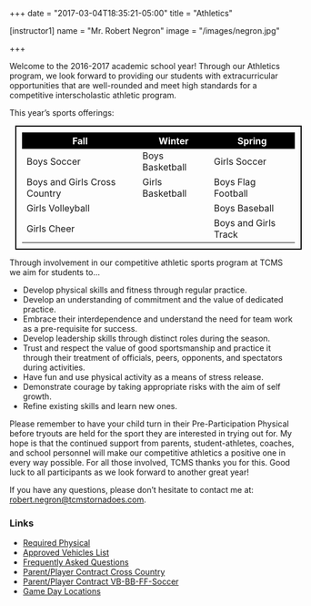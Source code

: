 +++
date = "2017-03-04T18:35:21-05:00"
title = "Athletics"

[instructor1]
name = "Mr. Robert Negron"
image = "/images/negron.jpg"


+++

Welcome to the 2016-2017 academic school year! Through our Athletics program, we look forward to providing our students with extracurricular opportunities that are well-rounded and meet high standards for a competitive interscholastic athletic program.

This year’s sports offerings:

<div class="row table-responsive">
<div class="col-md-12">
<table class = "table table-condensed table-hover table-bordered table-striped" style="width: 100%;border: 2px solid black;padding: 10px;margin: 10px;">
  <tr style="background-color:black; color:white">
    <th>Fall</th>
    <th>Winter</th>
    <th>Spring</th>
  </tr>
  <tr>
    <td>Boys Soccer</td>
    <td>Boys Basketball</td>
    <td>Girls Soccer</td>
  </tr>
  <tr>
    <td>Boys and Girls Cross Country </td>
    <td>Girls Basketball</td>
    <td>Boys Flag Football</td>
  </tr>
  <tr>
    <td>Girls Volleyball</td>
    <td></td>
    <td>Boys Baseball</td>
  </tr>
  <tr>
    <td class="tg-yw4l">Girls Cheer</td>
    <td class="tg-yw4l"></td>
    <td class="tg-yw4l">Boys and Girls Track</td>
  </tr>
</table>
</div>
</div>


Through involvement in our competitive athletic sports program at TCMS we aim for students to…

* Develop physical skills and fitness through regular practice.
* Develop an understanding of commitment and the value of dedicated practice.
* Embrace their interdependence and understand the need for team work as a pre-requisite for success.
* Develop leadership skills through distinct roles during the season.
* Trust and respect the value of good sportsmanship and practice it through their treatment of officials, peers, opponents, and spectators during activities.
* Have fun and use physical activity as a means of stress release.
* Demonstrate courage by taking appropriate risks with the aim of self growth.
* Refine existing skills and learn new ones.

Please remember to have your child turn in their Pre-Participation Physical before tryouts are held for the sport they are interested in trying out for. My hope is that the continued support from parents, student-athletes, coaches, and school personnel will make our competitive athletics a positive one in every way possible. For all those involved, TCMS thanks you for this. Good luck to all participants as we look forward to another great year!

If you have any questions, please don’t hesitate to contact me at: robert.negron@tcmstornadoes.com.

### Links
* [Required Physical](http://www.tcmstornadoes.com/services/ad-docs/Pre-Participation%20Sports%20Physical.pdf)
* [Approved Vehicles List](http://www.tcmstornadoes.com/services/ad-docs/old/VEHICLES%20LIST%202014-2015%209-2014.pdf)
* [Frequently Asked Questions](http://www.tcmstornadoes.com/services/ad-docs/FAQ.pdf)
* [Parent/Player Contract Cross Country](http://www.tcmstornadoes.com/services/ad-docs/Parent_Player_Agreement%2016-17-Cross%20Country.pdf)
* [Parent/Player Contract VB-BB-FF-Soccer](http://www.tcmstornadoes.com/services/ad-docs/Parent_Player_Agreement%2016-17.pdf)
* [Game Day Locations](http://www.tcmstornadoes.com/services/ad-docs/Game%20Locations.pdf)

